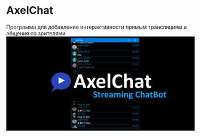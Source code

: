 # AxelChat
Программа для добавление интерактивности прямым трансляциям и общения со зрителями
![Alt text](github-social3.png?raw=true "AxelChat Image")
